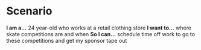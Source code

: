 # Scenario

**I am a…** 24 year-old who works at a retail clothing store
**I want to…** where skate competitions are and when
**So I can…** schedule time off work to go to these competitions and get my sponsor tape out